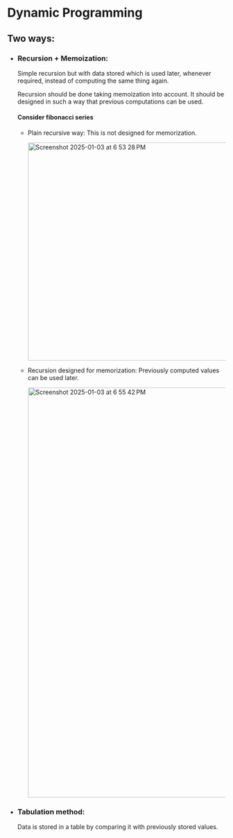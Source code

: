 # Dynamic Programming

## Two ways:

- ### Recursion + Memoization:

  Simple recursion but with data stored which is used later, whenever required, instead of computing the same thing again.

  Recursion should be done taking memoization into account. It should be designed in such a way that previous computations can be used.

  #### Consider fibonacci series

  - Plain recursive way: This is not designed for memorization.

    <img width="502" alt="Screenshot 2025-01-03 at 6 53 28 PM" src="https://github.com/user-attachments/assets/e9c7f80f-8eb2-4668-8ca3-3e7d17a4482b" />

  - Recursion designed for memorization: Previously computed values can be used later.

    <img width="944" alt="Screenshot 2025-01-03 at 6 55 42 PM" src="https://github.com/user-attachments/assets/ee3a5b65-1d5a-43c0-9ac4-b8453755a5b2" />
  
- ### Tabulation method:

  Data is stored in a table by comparing it with previously stored values.
